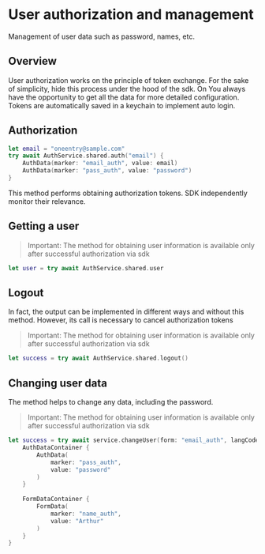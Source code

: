 # User authorization and management

Management of user data such as password, names, etc.

## Overview

User authorization works on the principle of token exchange.
For the sake of simplicity, hide this process under the hood of the sdk. On
You always have the opportunity to get all the data for more detailed configuration.
Tokens are automatically saved in a keychain to implement auto login.

## Authorization

```swift
let email = "oneentry@sample.com"
try await AuthService.shared.auth("email") {
    AuthData(marker: "email_auth", value: email)
    AuthData(marker: "pass_auth", value: "password")
}
```

This method performs obtaining authorization tokens. SDK independently monitor their relevance.

## Getting a user

> Important: The method for obtaining user information is available only after successful authorization via sdk

```swift
let user = try await AuthService.shared.user
```

## Logout

In fact, the output can be implemented in different ways and without this method.
However, its call is necessary to cancel authorization tokens

> Important: The method for obtaining user information is available only after successful authorization via sdk

```swift
let success = try await AuthService.shared.logout()
```

## Changing user data

The method helps to change any data, including the password.

> Important: The method for obtaining user information is available only after successful authorization via sdk

```swift
let success = try await service.changeUser(form: "email_auth", langCode: "en_US") {
    AuthDataContainer {
        AuthData(
            marker: "pass_auth",
            value: "password"
        )
    }
    
    FormDataContainer {
        FormData(
            marker: "name_auth",
            value: "Arthur"
        )
    }
}
```
